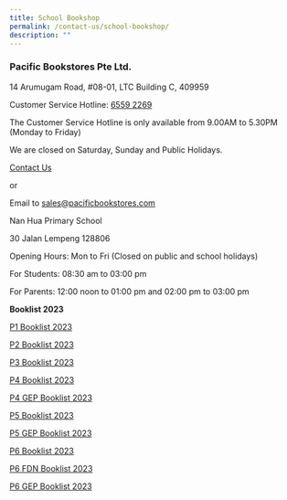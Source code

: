 ```yaml
---
title: School Bookshop
permalink: /contact-us/school-bookshop/
description: ""
---
```

### Pacific Bookstores Pte Ltd.


14 Arumugam Road, #08-01, LTC Building C, 409959

Customer Service Hotline: [6559 2269](tel:65592269)

The Customer Service Hotline is only available from 9.00AM to 5.30PM (Monday to Friday)

We are closed on Saturday, Sunday and Public Holidays.

[Contact Us](https://www.pacificbookstores.com/CMS/ContactUs)

or

Email to [sales@pacificbookstores.com](mailto:sales@pacificbookstores.com)

Nan Hua Primary School

30 Jalan Lempeng 128806

Opening Hours: Mon to Fri (Closed on public and school holidays)

For Students: 08:30 am to 03:00 pm

For Parents: 12:00 noon to 01:00 pm and 02:00 pm to 03:00 pm


**Booklist 2023**

[P1 Booklist 2023](/files/Booklist/2023/P1%20Booklist%202023.pdf)

[P2 Booklist 2023](/files/Booklist/2023/P2%20Booklist%202023.pdf)

[P3 Booklist 2023](/files/Booklist/2023/P3%20Booklist%202023.pdf)

[P4 Booklist 2023](/files/Booklist/2023/P4%20Booklist%202023.pdf)

[P4 GEP Booklist 2023](/files/Booklist/2023/P4%20GEP%20Booklist%202023.pdf)

[P5 Booklist 2023](/files/Booklist/2023/P5%20Booklist%202023.pdf)

[P5 GEP Booklist 2023](/files/Booklist/2023/P1%20GEP%20Booklist%202023.pdf)

[P6 Booklist 2023](/files/Booklist/2023/P6%20Booklist%202023.pdf)

[P6 FDN Booklist 2023](/files/Booklist/2023/P6%20Foundation%20Booklist%202023.pdf)

[P6 GEP Booklist 2023](/files/Booklist/2023/P6%20GEP%20Booklist%202023.pdf)
